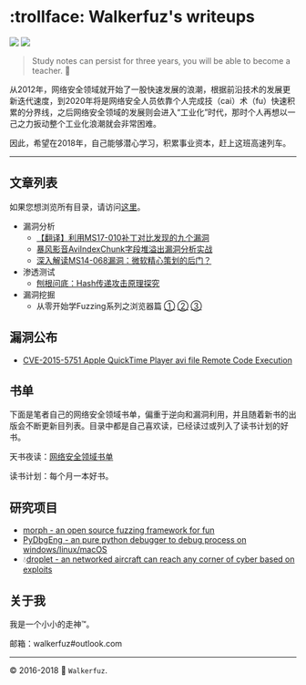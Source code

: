 # :trollface: Walkerfuz's writeups

[![](https://img.shields.io/github/forks/walkerfuz/writeups.svg)](https://github.com/walkerfuz/writeups/network) [![](https://img.shields.io/github/stars/walkerfuz/writeups.svg)](https://github.com/walkerfuz/writeups/stargazers)

> Study notes can persist for three years, you will be able to become a teacher. :watermelon:

从2012年，网络安全领域就开始了一股快速发展的浪潮，根据前沿技术的发展更新迭代速度，到2020年将是网络安全人员依靠个人完成技（cai）术（fu）快速积累的分界线，之后网络安全领域的发展则会进入“工业化”时代，那时个人再想以一己之力扳动整个工业化浪潮就会非常困难。

因此，希望在2018年，自己能够潜心学习，积累事业资本，赶上这班高速列车。

------

## 文章列表

如果您想浏览所有目录，请访问[这里](./notes)。

* 漏洞分析
  * [【翻译】利用MS17-010补丁对比发现的九个漏洞](./notes/translate_nine_bugs_i_found_from_ms_17_010_diff.md)
  * [暴风影音AviIndexChunk字段堆溢出漏洞分析实战](http://www.freebuf.com/vuls/126892.html)
  * [深入解读MS14-068漏洞：微软精心策划的后门？](http://www.freebuf.com/vuls/56081.html)
* 渗透测试
  * [刨根问底：Hash传递攻击原理探究](http://www.freebuf.com/terminal/80186.html)
* 漏洞挖掘
  * 从零开始学Fuzzing系列之浏览器篇 [①](http://www.freebuf.com/web/105510.html) [②](http://www.freebuf.com/sectool/93130.html) [③](http://www.freebuf.com/sectool/89001.html)

## 漏洞公布

* [CVE-2015-5751 Apple QuickTime Player avi file Remote Code Execution]()

## 书单

下面是笔者自己的网络安全领域书单，偏重于逆向和漏洞利用，并且随着新书的出版会不断更新目列表。目录中都是自己喜欢读，已经读过或列入了读书计划的好书。

天书夜读：[网络安全领域书单](./books)

读书计划：每个月一本好书。

## 研究项目

* [morph - an open source fuzzing framework for fun](https://github.com/walkerfuz/morph)
* [PyDbgEng - an pure python debugger to debug process on windows/linux/macOS](https://github.com/walkerfuz/PyDbgEng)
* :droplet:[droplet - an networked aircraft can reach any corner of cyber based on exploits](https://github.com/walkerfuz/droplet)

## 关于我

我是一个小小的走神™。

邮箱：walkerfuz#outlook.com

------
:copyright: 2016-2018  :rocket: `Walkerfuz`.